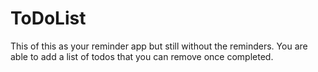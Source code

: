 # ToDoList
 This of this as your reminder app but still without the reminders. You are able to add a list of todos that you can remove once completed.
